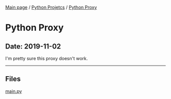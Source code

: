 [Main page](/) / [Python Projetcs](/python) / [Python Proxy](/python/2019-11-02_Python_Proxy)

# Python Proxy

## Date: 2019-11-02

I'm pretty sure this proxy doesn't work.

-----

## Files

[main.py](main.py)